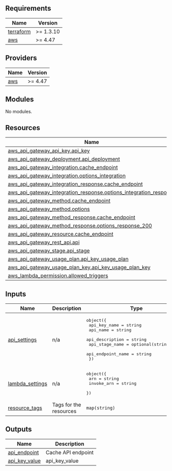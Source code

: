 <!-- BEGIN_TF_DOCS -->
## Requirements

| Name | Version |
|------|---------|
| <a name="requirement_terraform"></a> [terraform](#requirement\_terraform) | >= 1.3.10 |
| <a name="requirement_aws"></a> [aws](#requirement\_aws) | >= 4.47 |

## Providers

| Name | Version |
|------|---------|
| <a name="provider_aws"></a> [aws](#provider\_aws) | >= 4.47 |

## Modules

No modules.

## Resources

| Name | Type |
|------|------|
| [aws_api_gateway_api_key.api_key](https://registry.terraform.io/providers/hashicorp/aws/latest/docs/resources/api_gateway_api_key) | resource |
| [aws_api_gateway_deployment.api_deployment](https://registry.terraform.io/providers/hashicorp/aws/latest/docs/resources/api_gateway_deployment) | resource |
| [aws_api_gateway_integration.cache_endpoint](https://registry.terraform.io/providers/hashicorp/aws/latest/docs/resources/api_gateway_integration) | resource |
| [aws_api_gateway_integration.options_integration](https://registry.terraform.io/providers/hashicorp/aws/latest/docs/resources/api_gateway_integration) | resource |
| [aws_api_gateway_integration_response.cache_endpoint](https://registry.terraform.io/providers/hashicorp/aws/latest/docs/resources/api_gateway_integration_response) | resource |
| [aws_api_gateway_integration_response.options_integration_response](https://registry.terraform.io/providers/hashicorp/aws/latest/docs/resources/api_gateway_integration_response) | resource |
| [aws_api_gateway_method.cache_endpoint](https://registry.terraform.io/providers/hashicorp/aws/latest/docs/resources/api_gateway_method) | resource |
| [aws_api_gateway_method.options](https://registry.terraform.io/providers/hashicorp/aws/latest/docs/resources/api_gateway_method) | resource |
| [aws_api_gateway_method_response.cache_endpoint](https://registry.terraform.io/providers/hashicorp/aws/latest/docs/resources/api_gateway_method_response) | resource |
| [aws_api_gateway_method_response.options_response_200](https://registry.terraform.io/providers/hashicorp/aws/latest/docs/resources/api_gateway_method_response) | resource |
| [aws_api_gateway_resource.cache_endpoint](https://registry.terraform.io/providers/hashicorp/aws/latest/docs/resources/api_gateway_resource) | resource |
| [aws_api_gateway_rest_api.api](https://registry.terraform.io/providers/hashicorp/aws/latest/docs/resources/api_gateway_rest_api) | resource |
| [aws_api_gateway_stage.api_stage](https://registry.terraform.io/providers/hashicorp/aws/latest/docs/resources/api_gateway_stage) | resource |
| [aws_api_gateway_usage_plan.api_key_usage_plan](https://registry.terraform.io/providers/hashicorp/aws/latest/docs/resources/api_gateway_usage_plan) | resource |
| [aws_api_gateway_usage_plan_key.api_key_usage_plan_key](https://registry.terraform.io/providers/hashicorp/aws/latest/docs/resources/api_gateway_usage_plan_key) | resource |
| [aws_lambda_permission.allowed_triggers](https://registry.terraform.io/providers/hashicorp/aws/latest/docs/resources/lambda_permission) | resource |

## Inputs

| Name | Description | Type | Default | Required |
|------|-------------|------|---------|:--------:|
| <a name="input_api_settings"></a> [api\_settings](#input\_api\_settings) | n/a | <pre>object({<br>    api_key_name      = string<br>    api_name          = string<br>    api_description   = string<br>    api_stage_name    = optional(string, "v1")<br>    api_endpoint_name = string<br>  })</pre> | n/a | yes |
| <a name="input_lambda_settings"></a> [lambda\_settings](#input\_lambda\_settings) | n/a | <pre>object({<br>    arn        = string<br>    invoke_arn = string<br>  })</pre> | n/a | yes |
| <a name="input_resource_tags"></a> [resource\_tags](#input\_resource\_tags) | Tags for the resources | `map(string)` | `{}` | no |

## Outputs

| Name | Description |
|------|-------------|
| <a name="output_api_endpoint"></a> [api\_endpoint](#output\_api\_endpoint) | Cache API endpoint |
| <a name="output_api_key_value"></a> [api\_key\_value](#output\_api\_key\_value) | api\_key\_value |
<!-- END_TF_DOCS -->